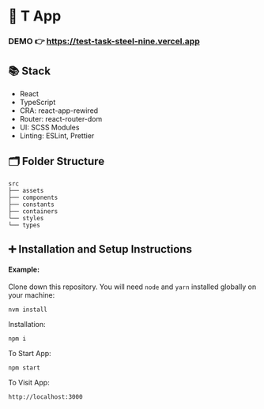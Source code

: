 # 📝 T App

### DEMO 👉 https://test-task-steel-nine.vercel.app

## 📚 Stack

- React
- TypeScript
- CRA: react-app-rewired
- Router: react-router-dom
- UI: SCSS Modules
- Linting: ESLint, Prettier

## 🗂 Folder Structure

```
src
├── assets
├── components
├── constants
├── containers
└── styles
└── types
```

## ➕ Installation and Setup Instructions

#### Example:

Clone down this repository. You will need `node` and `yarn` installed globally on your machine:

`nvm install`

Installation:

`npm i`

To Start App:

`npm start`

To Visit App:

`http://localhost:3000`
